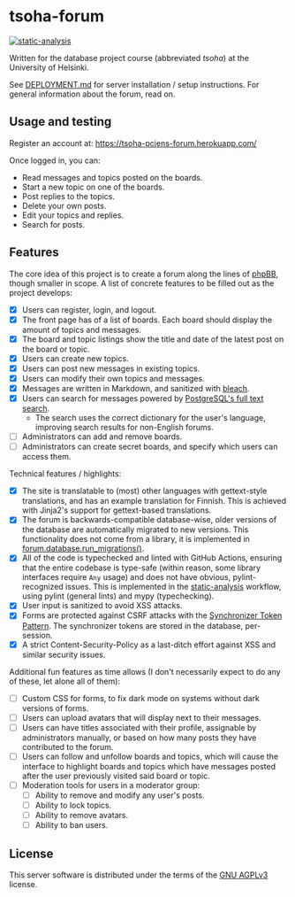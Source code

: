 # tsoha-forum

[![static-analysis](https://github.com/pcjens/tsoha-forum/actions/workflows/static-analysis.yml/badge.svg?branch=main)](https://github.com/pcjens/tsoha-forum/actions/workflows/static-analysis.yml)

Written for the database project course (abbreviated *tsoha*) at the
University of Helsinki.

See [DEPLOYMENT.md](DEPLOYMENT.md) for server installation / setup
instructions. For general information about the forum, read on.

## Usage and testing

Register an account at: https://tsoha-pcjens-forum.herokuapp.com/

Once logged in, you can:
- Read messages and topics posted on the boards.
- Start a new topic on one of the boards.
- Post replies to the topics.
- Delete your own posts.
- Edit your topics and replies.
- Search for posts.

## Features

The core idea of this project is to create a forum along the lines of
[phpBB](https://www.phpbb.com/community/), though smaller in scope. A
list of concrete features to be filled out as the project develops:

- [x] Users can register, login, and logout.
- [x] The front page has of a list of boards. Each board should
      display the amount of topics and messages.
- [x] The board and topic listings show the title and date
      of the latest post on the board or topic.
- [x] Users can create new topics.
- [x] Users can post new messages in existing topics.
- [x] Users can modify their own topics and messages.
- [x] Messages are written in Markdown, and sanitized with
      [bleach](https://pypi.org/project/bleach/).
- [x] Users can search for messages powered by [PostgreSQL's full text
      search](https://www.postgresql.org/docs/9.5/textsearch.html).
  - The search uses the correct dictionary for the user's language,
    improving search results for non-English forums.
- [ ] Administrators can add and remove boards.
- [ ] Administrators can create secret boards, and specify which users
      can access them.

Technical features / highlights:

- [x] The site is translatable to (most) other languages with
      gettext-style translations, and has an example translation for
      Finnish. This is achieved with Jinja2's support for
      gettext-based translations.
- [x] The forum is backwards-compatible database-wise, older versions
      of the database are automatically migrated to new versions. This
      functionality does not come from a library, it is implemented in
      [forum.database.run_migrations()](https://github.com/pcjens/tsoha-forum/blob/main/forum/database.py).
- [x] All of the code is typechecked and linted with GitHub Actions,
      ensuring that the entire codebase is type-safe (within reason,
      some library interfaces require `Any` usage) and does not have
      obvious, pylint-recognized issues. This is implemented in the
      [static-analysis](https://github.com/pcjens/tsoha-forum/actions/workflows/static-analysis.yml)
      workflow, using pylint (general lints) and mypy (typechecking).
- [x] User input is sanitized to avoid XSS attacks.
- [x] Forms are protected against CSRF attacks with the [Synchronizer
      Token
      Pattern](https://cheatsheetseries.owasp.org/cheatsheets/Cross-Site_Request_Forgery_Prevention_Cheat_Sheet.html#synchronizer-token-pattern).
      The synchronizer tokens are stored in the database, per-session.
- [x] A strict Content-Security-Policy as a last-ditch effort against
      XSS and similar security issues.

Additional fun features as time allows (I don't necessarily expect to
do any of these, let alone all of them):

- [ ] Custom CSS for forms, to fix dark mode on systems without dark
      versions of forms.
- [ ] Users can upload avatars that will display next to their
      messages.
- [ ] Users can have titles associated with their profile, assignable
      by administrators manually, or based on how many posts they have
      contributed to the forum.
- [ ] Users can follow and unfollow boards and topics, which will
      cause the interface to highlight boards and topics which have
      messages posted after the user previously visited said board or
      topic.
- [ ] Moderation tools for users in a moderator group:
  - [ ] Ability to remove and modify any user's posts.
  - [ ] Ability to lock topics.
  - [ ] Ability to remove avatars.
  - [ ] Ability to ban users.

## License
This server software is distributed under the terms of the [GNU
AGPLv3](LICENSE) license.
